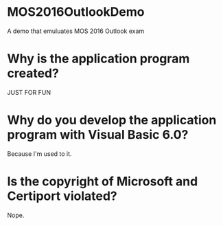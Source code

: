 # MOS2016OutlookDemo
A demo that emuluates MOS 2016 Outlook exam

# Why is the application program created?
JUST FOR FUN

# Why do you develop the application program with Visual Basic 6.0?
Because I'm used to it.

# Is the copyright of Microsoft and Certiport violated?
Nope. 
